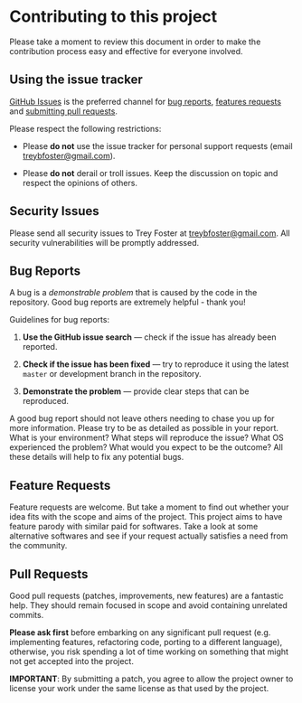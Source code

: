 # Contributing to this project

Please take a moment to review this document in order to make the contribution
process easy and effective for everyone involved.

## Using the issue tracker

[GitHub Issues](https://github.com/Infamoustrey/smartsheet/issues) is the preferred channel
for [bug reports](#bug-reports), [features requests](#feature-requests)
and [submitting pull requests](#pull-requests).

Please respect the following restrictions:

- Please **do not** use the issue tracker for personal support requests (email
  [treybfoster@gmail.com](mailto:treybfoster@gmail.com)).

- Please **do not** derail or troll issues. Keep the discussion on topic and
  respect the opinions of others.

## Security Issues

Please send all security issues to Trey Foster at [treybfoster@gmail.com](mailto:treybfoster@gmail.com). All security vulnerabilities will be promptly addressed.

## Bug Reports

A bug is a _demonstrable problem_ that is caused by the code in the repository.
Good bug reports are extremely helpful - thank you!

Guidelines for bug reports:

1. **Use the GitHub issue search** &mdash; check if the issue has already been
   reported.

2. **Check if the issue has been fixed** &mdash; try to reproduce it using the
   latest `master` or development branch in the repository.

3. **Demonstrate the problem** &mdash; provide clear steps that can be reproduced.

A good bug report should not leave others needing to chase you up for more
information. Please try to be as detailed as possible in your report. What is
your environment? What steps will reproduce the issue? What OS experienced the
problem? What would you expect to be the outcome? All these details will help
to fix any potential bugs.

## Feature Requests

Feature requests are welcome. But take a moment to find out whether your idea
fits with the scope and aims of the project. This project aims to have feature
parody with similar paid for softwares. Take a look at some alternative
softwares and see if your request actually satisfies a need from the community.

## Pull Requests

Good pull requests (patches, improvements, new features) are a fantastic
help. They should remain focused in scope and avoid containing unrelated
commits.

**Please ask first** before embarking on any significant pull request (e.g.
implementing features, refactoring code, porting to a different language),
otherwise, you risk spending a lot of time working on something that might
not get accepted into the project.

**IMPORTANT**: By submitting a patch, you agree to allow the project owner to
license your work under the same license as that used by the project.
